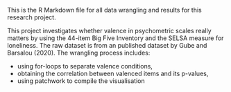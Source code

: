 This is the R Markdown file for all data wrangling and results for this research project.

This project investigates whether valence in psychometric scales really matters by using the 44-item Big Five Inventory and the SELSA measure for loneliness. The raw dataset is from an published dataset by Gube and Barsalou (2020).
The wrangling process includes:
  - using for-loops to separate valence conditions,
  - obtaining the correlation between valenced items and its p-values,
  - using patchwork to compile the visualisation
